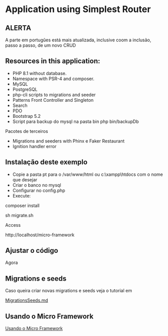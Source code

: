 # Application using Simplest Router

## ALERTA

A parte em portugûes está mais atualizada, inclusive coom a inclusão, passo a passo, de um novo CRUD

## Resources in this application:

- PHP 8.1 without database.
- Namespace with PSR-4 and composer.
- MySQL
- PostgreSQL
- php-cli scripts to migrations and seeder
- Patterns Front Controller and Singleton
- Search
- PDO
- Bootstrap 5.2
- Script para backup do mysql na pasta bin
    php bin/backupDb

Pacotes de terceiros

- Migrations and seeders with Phinx e Faker Restaurant
- Ignition handler error


## Instalação deste exemplo

- Copie a pasta pt para o /var/www/html ou c:\xampp\htdocs com o nome que desejar
- Criar o banco no mysql
- Configurar no config.php
- Execute:

composer install

sh migrate.sh

Access

http://localhost/micro-framework

## Ajustar o código

Agora 

## Migrations e seeds

Caso queira criar novas migrations e seeds veja o tutorial em

[MigrationsSeeds.md](MigrationsSeeds.md)


## Usando o Micro Framework

[Usando o Micro Framework](usando.md)


